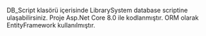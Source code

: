 DB_Script klasörü içerisinde LibrarySystem database scriptine ulaşabilirsiniz.
Proje Asp.Net Core 8.0 ile kodlanmıştır. ORM olarak EntityFramework kullanılmıştır.
